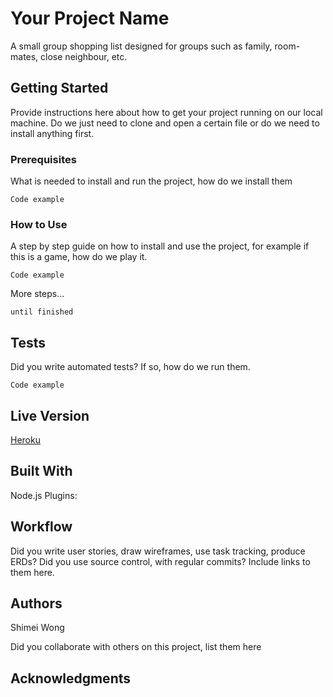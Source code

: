 # Your Project Name

A small group shopping list designed for groups such as family, room-mates, close neighbour, etc.

## Getting Started

Provide instructions here about how to get your project running on our local machine. Do we just need to clone and open a certain file or do we need to install anything first.

### Prerequisites

What is needed to install and run the project, how do we install them

```
Code example
```

### How to Use

A step by step guide on how to install and use the project, for example if this is a game, how do we play it.


```
Code example
```

More steps...

```
until finished
```


## Tests

Did you write automated tests? If so, how do we run them.


```
Code example
```

## Live Version

[Heroku](https://cryptic-peak-63193.herokuapp.com/)

## Built With

Node.js
Plugins:

## Workflow

Did you write user stories, draw wireframes, use task tracking, produce ERDs? Did you use source control, with regular commits? Include links to them here.

## Authors

Shimei Wong

Did you collaborate with others on this project, list them here

## Acknowledgments
